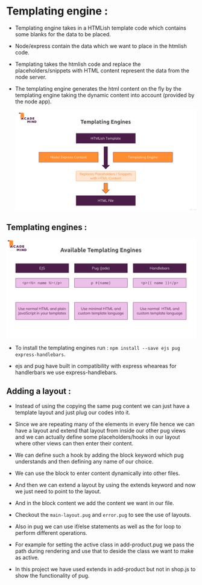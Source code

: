 # Templating engine : 

* Templating engine takes in a HTMLish template code which contains some blanks for the data to be placed.

* Node/express contain the data which we want to place in the htmlish code.

* Templating takes the htmlish code and replace the placeholders/snippets with HTML content represent the data from the node server.

* The templating engine generates the html content on the fly by the templating engine taking the dynamic content into account (provided by the node app).

    ![](2022-03-13-15-54-42.png)


## Templating engines : 

![](2022-03-13-15-57-26.png)

* To install the templating engines run : `npm install --save ejs pug express-handlebars`.

* ejs and pug have built in compatibility with express wheareas for handlerbars we use express-handlebars.

## Adding a layout :

* Instead of using the copying the same pug content we can just have a template layout and just plug our codes into it.

* Since we are repeating many of the elements in every file hence we can have a layout and extend that layout from inside our other pug views and we can actually define some placeholders/hooks in our layout where other views can then enter their content.

* We can define such a hook by adding the block keyword which pug understands and then defining any name of our choice.

* We can use the block to enter content dynamically into other files.

* And then we can extend a layout by using the extends keyword and now we just need to point to the layout.

* And in the block content we add the content we want in our file.

* Checkout the `main-layout.pug` and `error.pug` to see the use of layouts.

* Also in pug we can use if/else statements as well as the for loop to perform different operations.

* For example for setting the active class in add-product.pug we pass the path during rendering and use that to deside the class we want to make as active.

* In this project we have used extends in add-product but not in shop.js to show the functionality of pug.






